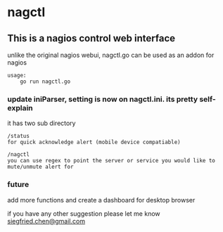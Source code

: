 # nagctl

## This is a nagios control web interface

unlike the original nagios webui, nagctl.go can be used as an addon for nagios

```
usage:
	go run nagctl.go
```

### update iniParser, setting is now on nagctl.ini. its pretty self-explain

it has two sub directory

```
/status
for quick acknowledge alert (mobile device compatiable)

/nagctl
you can use regex to point the server or service you would like to mute/unmute alert for
```

### future

add more functions and create a dashboard for desktop browser

if you have any other suggestion please let me know
siegfried.chen@gmail.com

